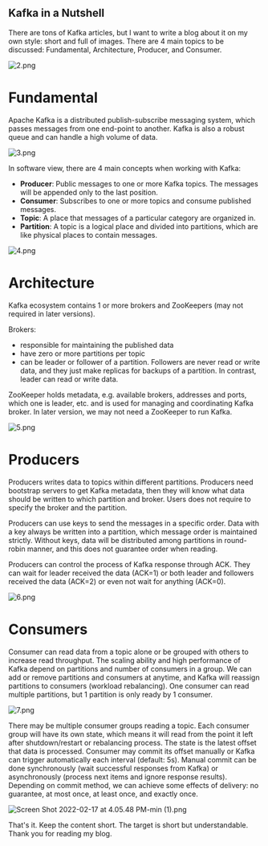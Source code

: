 ## Kafka in a Nutshell

There are tons of Kafka articles, but I want to write a blog about it on my own style: short and full of images. There are 4 main topics to be discussed: Fundamental, Architecture, Producer, and Consumer.

![2.png](https://cdn.hashnode.com/res/hashnode/image/upload/v1645082197397/hHgAEIzZt.png)

# Fundamental

Apache Kafka is a distributed publish-subscribe messaging system, which passes messages from one end-point to another. Kafka is also a robust queue and can handle a high volume of data.

![3.png](https://cdn.hashnode.com/res/hashnode/image/upload/v1645082199066/Ag2Glb9Rk.png)

In software view, there are 4 main concepts when working with Kafka:
+ **Producer**: Public messages to one or more Kafka topics. The messages will be appended only to the last position.
+ **Consumer**: Subscribes to one or more topics and consume published messages.
+ **Topic**: A place that messages of a particular category are organized in.
+ **Partition**: A topic is a logical place and divided into partitions, which are like physical places to contain messages.

![4.png](https://cdn.hashnode.com/res/hashnode/image/upload/v1645082200069/UoON2UUkA.png)

# Architecture
Kafka ecosystem contains 1 or more brokers and ZooKeepers (may not required in later versions).

Brokers:
+ responsible for maintaining the published data
+ have zero or more partitions per topic
+ can be leader or follower of a partition. Followers are never read or write data, and they just make replicas for backups of a partition. In contrast, leader can read or write data.

ZooKeeper holds metadata, e.g. available brokers, addresses and ports, which one is leader, etc. and is used for managing and coordinating Kafka broker. In later version, we may not need a ZooKeeper to run Kafka.

![5.png](https://cdn.hashnode.com/res/hashnode/image/upload/v1645082204965/AnMmq0vqs6.png)

# Producers

Producers writes data to topics within different partitions. Producers need bootstrap servers to get Kafka metadata, then they will know what data should be written to which partition and broker. Users does not require to specify the broker and the partition.

Producers can use keys to send the messages in a specific order. Data with a key always be written into a partition, which message order is maintained strictly. Without keys, data will be distributed among partitions in round-robin manner, and this does not guarantee order when reading.

Producers can control the process of Kafka response through ACK. They can wait for leader received the data (ACK=1) or both leader and followers received the data (ACK=2) or even not wait for anything (ACK=0).

![6.png](https://cdn.hashnode.com/res/hashnode/image/upload/v1645082206252/tZQ2c1ZBaa.png)

# Consumers

Consumer can read data from a topic alone or be grouped with others to increase read throughput. The scaling ability and high performance of Kafka depend on partitions and number of consumers in a group. We can add or remove partitions and consumers at anytime, and Kafka will reassign partitions to consumers (workload rebalancing). One consumer can read multiple partitions, but 1 partition is only ready by 1 consumer.

![7.png](https://cdn.hashnode.com/res/hashnode/image/upload/v1645082206596/q8e4GGMLf.png)

There may be multiple consumer groups reading a topic. Each consumer group will have its own state, which means it will read from the point it left after shutdown/restart or rebalancing process. The state is the latest offset that data is processed. Consumer may commit its offset manually or Kafka can trigger automatically each interval (default: 5s). Manual commit can be done synchronously (wait successful responses from Kafka) or asynchronously (process next items and ignore response results). Depending on commit method, we can achieve some effects of delivery: no guarantee, at most once, at least once, and exactly once.

![Screen Shot 2022-02-17 at 4.05.48 PM-min (1).png](https://cdn.hashnode.com/res/hashnode/image/upload/v1645089069861/YBUt4rInW.png)

That's it. Keep the content short. The target is short but understandable. Thank you for reading my blog.
